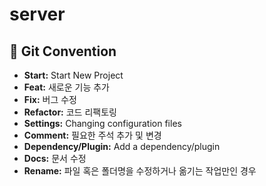 # server

## 📖 Git Convention

- **Start:** Start New Project
- **Feat:** 새로운 기능 추가
- **Fix:** 버그 수정
- **Refactor:** 코드 리팩토링
- **Settings:** Changing configuration files
- **Comment:** 필요한 주석 추가 및 변경
- **Dependency/Plugin:** Add a dependency/plugin
- **Docs:** 문서 수정
- **Rename:** 파일 혹은 폴더명을 수정하거나 옮기는 작업만인 경우